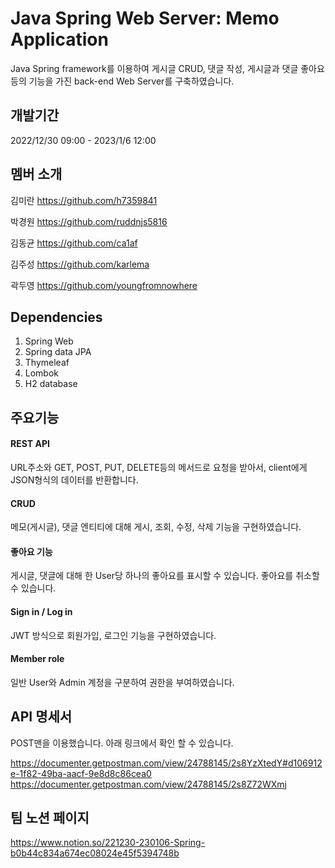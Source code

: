 # Java Spring Web Server: Memo Application
Java Spring framework를 이용하여 게시글 CRUD, 댓글 작성, 게시글과 댓글 좋아요 등의 기능을 가진 back-end Web Server를 구축하였습니다.

## 개발기간
2022/12/30 09:00 - 2023/1/6 12:00

## 멤버 소개
김미란 https://github.com/h7359841

박경원 https://github.com/ruddnjs5816

김동균 https://github.com/ca1af

김주성 https://github.com/karlema

곽두영 https://github.com/youngfromnowhere

## Dependencies
1. Spring Web
2. Spring data JPA
3. Thymeleaf
4. Lombok
5. H2 database

## 주요기능
#### REST API
URL주소와 GET, POST, PUT, DELETE등의 메서드로 요청을 받아서, client에게 JSON형식의 데이터를 반환합니다.
#### CRUD
메모(게시글), 댓글 엔티티에 대해 게시, 조회, 수정, 삭제 기능을 구현하였습니다.
#### 좋아요 기능
게시글, 댓글에 대해 한 User당 하나의 좋아요를 표시할 수 있습니다.
좋아요를 취소할 수 있습니다.
#### Sign in / Log in
JWT 방식으로 회원가입, 로그인 기능을 구현하였습니다.
#### Member role
일반 User와 Admin 계정을 구분하여 권한을 부여하였습니다.

## API 명세서

POST맨을 이용했습니다. 아래 링크에서 확인 할 수 있습니다.

https://documenter.getpostman.com/view/24788145/2s8YzXtedY#d106912e-1f82-49ba-aacf-9e8d8c86cea0
https://documenter.getpostman.com/view/24788145/2s8Z72WXmj

## 팀 노션 페이지

https://www.notion.so/221230-230106-Spring-b0b44c834a674ec08024e45f5394748b

